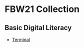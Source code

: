 # FBW21 Collection

## Basic Digital Literacy

- [Terminal](<./Basic Digital Literacy/Terminal.md>)
